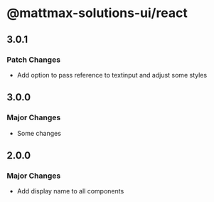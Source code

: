# @mattmax-solutions-ui/react

## 3.0.1

### Patch Changes

- Add option to pass reference to textinput and adjust some styles

## 3.0.0

### Major Changes

- Some changes

## 2.0.0

### Major Changes

- Add display name to all components
